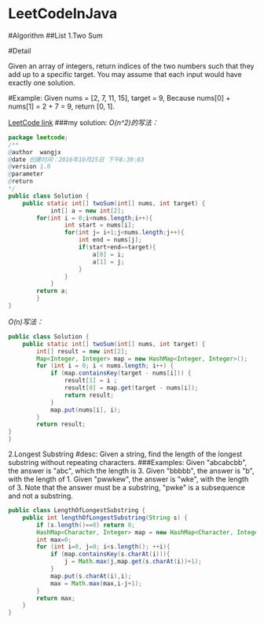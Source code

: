 # LeetCodeInJava
#Algorithm
##List
1.Two Sum




#Detail

Given an array of integers, return indices of the two numbers such that they add up to a specific target.
You may assume that each input would have exactly one solution.

#Example:
Given nums = [2, 7, 11, 15], target = 9,
Because nums[0] + nums[1] = 2 + 7 = 9,
return [0, 1].

[LeetCode link](https://leetcode.com/problems/two-sum/)
###my solution:
*O(n^2)的写法：*

```java
package leetcode;
/** 
@author  wangjx 
@date 创建时间：2016年10月25日 下午8:39:03 
@version 1.0 
@parameter 
@return 
*/
public class Solution {
    public static int[] twoSum(int[] nums, int target) {
	        int[] a = new int[2];
		for(int i = 0;i<nums.length;i++){
	            int start = nums[i];
	            for(int j= i+1;j<nums.length;j++){
	            	int end = nums[j];
	            	if(start+end==target){
	            		a[0] = i;
	            		a[1] = j;
	            	}
	            }
	        }
		return a;
	    }
}
```


*O(n)写法：*
```java
public class Solution {
    public static int[] twoSum(int[] nums, int target) {
	    int[] result = new int[2];
        Map<Integer, Integer> map = new HashMap<Integer, Integer>();
        for (int i = 0; i < nums.length; i++) {
            if (map.containsKey(target - nums[i])) {
                result[1] = i ;
                result[0] = map.get(target - nums[i]);
                return result;
            }
            map.put(nums[i], i);
        }
        return result;
}
}
```

2.Longest Substring
#desc:
  Given a string, find the length of the longest substring without repeating characters.
###Examples:
Given "abcabcbb", the answer is "abc", which the length is 3.
Given "bbbbb", the answer is "b", with the length of 1.
Given "pwwkew", the answer is "wke", with the length of 3. Note that the answer must be a substring, "pwke" is a subsequence and not a substring.


```java 
public class LengthOfLongestSubstring {
    public int lengthOfLongestSubstring(String s) {
        if (s.length()==0) return 0;
        HashMap<Character, Integer> map = new HashMap<Character, Integer>();
        int max=0;
        for (int i=0, j=0; i<s.length(); ++i){
            if (map.containsKey(s.charAt(i))){
                j = Math.max(j,map.get(s.charAt(i))+1);
            }
            map.put(s.charAt(i),i);
            max = Math.max(max,i-j+1);
        }
        return max;
    }
}
```

